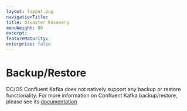 ```yaml
---
layout: layout.pug
navigationTitle: 
title: Disaster Recovery
menuWeight: 80
excerpt:
featureMaturity:
enterprise: false
---
```


<!-- This source repo for this topic is https://github.com/mesosphere/confluent -->


# Backup/Restore
DC/OS Confluent Kafka does not natively support any backup or restore functionality.  For more information on Confluent Kafka backup/restore, please see its [documentation](https://www.confluent.io/whitepaper/deploying-confluent-platform-with-mesosphere/)
